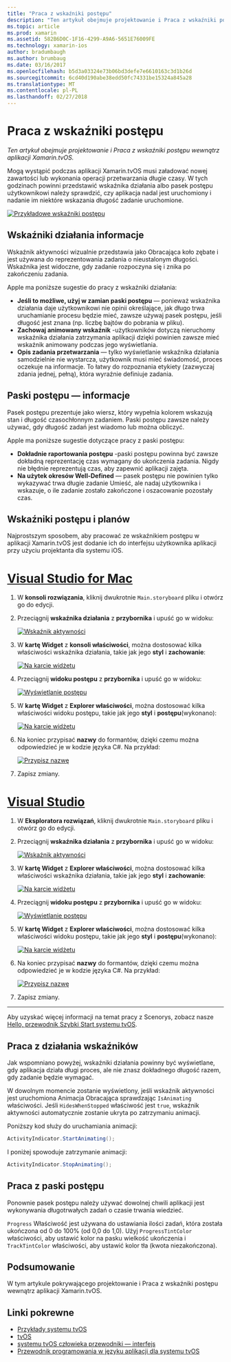 ```yaml
---
title: "Praca z wskaźniki postępu"
description: "Ten artykuł obejmuje projektowanie i Praca z wskaźniki postępu wewnątrz aplikacji Xamarin.tvOS."
ms.topic: article
ms.prod: xamarin
ms.assetid: 582B6D0C-1F16-4299-A9A6-5651E76009FE
ms.technology: xamarin-ios
author: bradumbaugh
ms.author: brumbaug
ms.date: 03/16/2017
ms.openlocfilehash: b5d3a03324e73b06bd3defe7e6610163c3d1b26d
ms.sourcegitcommit: 6cd40d190abe38edd50fc74331be15324a845a28
ms.translationtype: MT
ms.contentlocale: pl-PL
ms.lasthandoff: 02/27/2018
---
```

# <a name="working-with-progress-indicators"></a>Praca z wskaźniki postępu

_Ten artykuł obejmuje projektowanie i Praca z wskaźniki postępu wewnątrz aplikacji Xamarin.tvOS._


Mogą wystąpić podczas aplikacji Xamarin.tvOS musi załadować nowej zawartości lub wykonania operacji przetwarzania długie czasy. W tych godzinach powinni przedstawić wskaźnika działania albo pasek postępu użytkownikowi należy sprawdzić, czy aplikacja nadal jest uruchomiony i nadanie im niektóre wskazania długość zadanie uruchomione.

[ ![](progress-indicators-images/intro01.png "Przykładowe wskaźniki postępu")](progress-indicators-images/intro01.png)

<a name="About-Activity-Indicators" />

## <a name="about-activity-indicators"></a>Wskaźniki działania informacje

Wskaźnik aktywności wizualnie przedstawia jako Obracająca koło zębate i jest używana do reprezentowania zadania o nieustalonym długości. Wskaźnika jest widoczne, gdy zadanie rozpoczyna się i znika po zakończeniu zadania.

Apple ma poniższe sugestie do pracy z wskaźniki działania:

- **Jeśli to możliwe, użyj w zamian paski postępu** — ponieważ wskaźnika działania daje użytkownikowi nie opinii określające, jak długo trwa uruchamianie procesu będzie mieć, zawsze używaj pasek postępu, jeśli długość jest znana (np. liczbę bajtów do pobrania w pliku).
- **Zachowaj animowany wskaźnik** -użytkowników dotyczą nieruchomy wskaźnika działania zatrzymania aplikacji dzięki powinien zawsze mieć wskaźnik animowany podczas jego wyświetlania.
- **Opis zadania przetwarzania** — tylko wyświetlanie wskaźnika działania samodzielnie nie wystarcza, użytkownik musi mieć świadomość, proces oczekuje na informacje. To łatwy do rozpoznania etykiety (zazwyczaj zdania jednej, pełną), która wyraźnie definiuje zadania.

<a name="Summary" />

## <a name="about-progress-bars"></a>Paski postępu — informacje

Pasek postępu prezentuje jako wiersz, który wypełnia kolorem wskazują stan i długość czasochłonnym zadaniem. Paski postępu zawsze należy używać, gdy długość zadań jest wiadomo lub można obliczyć.

Apple ma poniższe sugestie dotyczące pracy z paski postępu:

- **Dokładnie raportowania postępu** -paski postępu powinna być zawsze dokładną reprezentację czas wymagany do ukończenia zadania. Nigdy nie błędnie reprezentują czas, aby zapewnić aplikacji zajęta.
- **Na użytek okresów Well-Defined** — pasek postępu nie powinien tylko wykazywać trwa długie zadanie Umieść, ale nadaj użytkownika i wskazuje, o ile zadanie zostało zakończone i oszacowanie pozostały czas.

<a name="Progress-Indicators-and-Storyboards" />

## <a name="progress-indicators-and-storyboards"></a>Wskaźniki postępu i planów

Najprostszym sposobem, aby pracować ze wskaźnikiem postępu w aplikacji Xamarin.tvOS jest dodanie ich do interfejsu użytkownika aplikacji przy użyciu projektanta dla systemu iOS.

# <a name="visual-studio-for-mactabvsmac"></a>[Visual Studio for Mac](#tab/vsmac)
    
1. W **konsoli rozwiązania**, kliknij dwukrotnie `Main.storyboard` pliku i otwórz go do edycji.
1. Przeciągnij **wskaźnika działania** z **przybornika** i upuść go w widoku: 

    [ ![](progress-indicators-images/activity01.png "Wskaźnik aktywności")](progress-indicators-images/activity01.png)
1. W **kartę Widget** z **konsoli właściwości**, można dostosować kilka właściwości wskaźnika działania, takie jak jego **styl** i **zachowanie**: 

    [ ![](progress-indicators-images/activity02.png "Na karcie widżetu ")](progress-indicators-images/activity02.png)
1. Przeciągnij **widoku postępu** z **przybornika** i upuść go w widoku: 

    [ ![](progress-indicators-images/activity03.png "Wyświetlanie postępu")](progress-indicators-images/activity03.png)
1. W **kartę Widget** z **Explorer właściwości**, można dostosować kilka właściwości widoku postępu, takie jak jego **styl** i **postępu**(wykonano): 

    [ ![](progress-indicators-images/activity04.png "Na karcie widżetu")](progress-indicators-images/activity04.png)
1. Na koniec przypisać **nazwy** do formantów, dzięki czemu można odpowiedzieć je w kodzie języka C#. Na przykład: 

    [ ![](progress-indicators-images/activity05.png "Przypisz nazwę")](progress-indicators-images/activity05.png)
1. Zapisz zmiany.

# <a name="visual-studiotabvswin"></a>[Visual Studio](#tab/vswin)
    
1. W **Eksploratora rozwiązań**, kliknij dwukrotnie `Main.storyboard` pliku i otwórz go do edycji.
1. Przeciągnij **wskaźnika działania** z **przybornika** i upuść go w widoku: 

    [ ![](progress-indicators-images/activity01-vs.png "Wskaźnik aktywności")](progress-indicators-images/activity01-vs.png)
1. W **kartę Widget** z **Explorer właściwości**, można dostosować kilka właściwości wskaźnika działania, takie jak jego **styl** i **zachowanie**: 

    [ ![](progress-indicators-images/activity02-vs.png "Na karcie widżetu")](progress-indicators-images/activity02-vs.png)
1. Przeciągnij **widoku postępu** z **przybornika** i upuść go w widoku: 

    [ ![](progress-indicators-images/activity03-vs.png "Wyświetlanie postępu")](progress-indicators-images/activity03-vs.png)
1. W **kartę Widget** z **Explorer właściwości**, można dostosować kilka właściwości widoku postępu, takie jak jego **styl** i **postępu**(wykonano): 

    [ ![](progress-indicators-images/activity04-vs.png "Na karcie widżetu")](progress-indicators-images/activity04-vs.png)
1. Na koniec przypisać **nazwy** do formantów, dzięki czemu można odpowiedzieć je w kodzie języka C#. Na przykład: 

    [ ![](progress-indicators-images/activity05-vs.png "Przypisz nazwę")](progress-indicators-images/activity05-vs.png)
1. Zapisz zmiany.

-----

Aby uzyskać więcej informacji na temat pracy z Scenorys, zobacz nasze [Hello, przewodnik Szybki Start systemu tvOS](~/ios/tvos/get-started/hello-tvos.md). 

<a name="Working-with-Activity-Indicators" />

## <a name="working-with-activity-indicators"></a>Praca z działania wskaźników

Jak wspomniano powyżej, wskaźniki działania powinny być wyświetlane, gdy aplikacja działa długi proces, ale nie znasz dokładnego długość razem, gdy zadanie będzie wymagać.

W dowolnym momencie zostanie wyświetlony, jeśli wskaźnik aktywności jest uruchomiona Animacja Obracająca sprawdzając `IsAnimating` właściwości. Jeśli `HidesWhenStopped` właściwość jest `true`, wskaźnik aktywności automatycznie zostanie ukryta po zatrzymaniu animacji.

Poniższy kod służy do uruchamiania animacji: 

```csharp
ActivityIndicator.StartAnimating();
```

I poniżej spowoduje zatrzymanie animacji:

```csharp
ActivityIndicator.StopAnimating();
```

<a name="Working-with-Progress-Bars" />

## <a name="working-with-progress-bars"></a>Praca z paski postępu

Ponownie pasek postępu należy używać dowolnej chwili aplikacji jest wykonywania długotrwałych zadań o czasie trwania wiedzieć. 

`Progress` Właściwość jest używana do ustawiania ilości zadań, która została ukończona od 0 do 100% (od 0,0 do 1,0). Użyj `ProgressTintColor` właściwości, aby ustawić kolor na pasku wielkość ukończenia i `TrackTintColor` właściwości, aby ustawić kolor tła (kwota niezakończona).

<a name="Summary" />

## <a name="summary"></a>Podsumowanie

W tym artykule pokrywającego projektowanie i Praca z wskaźniki postępu wewnątrz aplikacji Xamarin.tvOS.



## <a name="related-links"></a>Linki pokrewne

- [Przykłady systemu tvOS](https://developer.xamarin.com/samples/tvos/all/)
- [tvOS](https://developer.apple.com/tvos/)
- [systemu tvOS człowieka przewodniki — interfejs](https://developer.apple.com/tvos/human-interface-guidelines/)
- [Przewodnik programowania w języku aplikacji dla systemu tvOS](https://developer.apple.com/library/prerelease/tvos/documentation/General/Conceptual/AppleTV_PG/)
